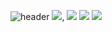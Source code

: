 ![header](https://capsule-render.vercel.app/api?type=Cylinder&color=random&height=150&section=header&text=Itowe%20fitchecker&fontSize=90&animation=twinkling)
<img src="https://img.shields.io/badge/python-%233776AB.svg?&style=for-the-badge&logo=python&logoColor=white" />,
	<img src="https://img.shields.io/badge/flutter-%2302569B.svg?&style=for-the-badge&logo=flutter&logoColor=white" />
 <img src="https://img.shields.io/badge/firebase-%23FFCA28.svg?&style=for-the-badge&logo=firebase&logoColor=black" />
 <img src="https://img.shields.io/badge/kotlin-%230095D5.svg?&style=for-the-badge&logo=kotlin&logoColor=white" />



<!--

**Here are some ideas to get you started:**

🙋‍♀️ A short introduction - what is your organization all about?
🌈 Contribution guidelines - how can the community get involved?
👩‍💻 Useful resources - where can the community find your docs? Is there anything else the community should know?
🍿 Fun facts - what does your team eat for breakfast?
🧙 Remember, you can do mighty things with the power of [Markdown](https://docs.github.com/github/writing-on-github/getting-started-with-writing-and-formatting-on-github/basic-writing-and-formatting-syntax)
-->

